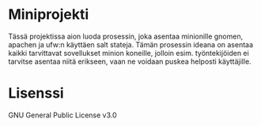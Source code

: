 # Miniprojekti
Tässä projektissa aion luoda prosessin, joka asentaa minionille gnomen, apachen ja ufw:n käyttäen salt stateja.
Tämän prosessin ideana on asentaa kaikki tarvittavat sovellukset minion koneille, jolloin esim. työntekijöiden ei tarvitse asentaa niitä erikseen, vaan ne voidaan puskea helposti käyttäjille.

# Lisenssi
GNU General Public License v3.0
